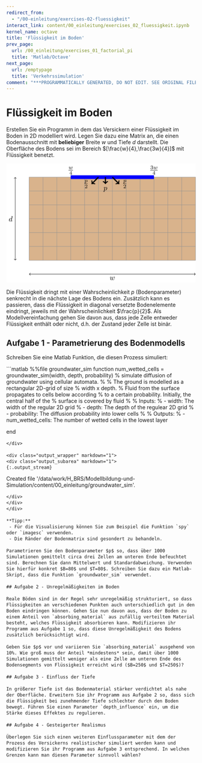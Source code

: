 ```yaml
---
redirect_from:
  - "/00-einleitung/exercises-02-fluessigkeit"
interact_link: content/00_einleitung/exercises_02_fluessigkeit.ipynb
kernel_name: octave
title: 'Flüssigkeit im Boden'
prev_page:
  url: /00_einleitung/exercises_01_factorial_pi
  title: 'Matlab/Octave'
next_page:
  url: /emptypage
  title: 'Verkehrssimulation'
comment: "***PROGRAMMATICALLY GENERATED, DO NOT EDIT. SEE ORIGINAL FILES IN /content***"
---
```


# Flüssigkeit im Boden

Erstellen Sie ein Programm in dem das Versickern einer Flüssigkeit im Boden in 2D modelliert wird. Legen Sie dazu eine Matrix an, die einen Bodenausschnitt mit **beliebiger** Breite $w$ und Tiefe $d$ darstellt. Die Oberfläche des Bodens sei im Bereich $[\frac{w}{4},\frac{3w}{4}]$ mit Flüssigkeit benetzt. 

![](../images/fluessigkeit.png)

Die Flüssigkeit dringt mit einer Wahrscheinlichkeit $p$ (Bodenparameter) senkrecht in die nächste Lage des Bodens ein. Zusätzlich kann es passieren, dass die Flüssigkeit in diagonal versetzte Bodenelemente eindringt, jeweils mit der Wahrscheinlichkeit $\frac{p}{2}$. Als Modellvereinfachung gehen Sie davon aus, dass jede Zelle entweder Flüssigkeit enthält oder nicht, d.h. der Zustand jeder Zelle ist binär.

## Aufgabe 1 - Parametrierung des Bodenmodells

Schreiben Sie eine Matlab Funktion, die diesen Prozess simuliert:

<div markdown="1" class="cell code_cell">
<div class="input_area" markdown="1">
```matlab
%%file groundwater_sim
function num_wetted_cells = groundwater_sim(width, depth, probability)
% simulate diffusion of groundwater using cellular automata.
%
% The ground is modelled as a rectangular 2D-grid of size 
%   width x depth. 
% Fluid from the surface propagates to cells below according
% to a certain probability. Initially, the central half of the 
% surface is covered by fluid
%
% Inputs:
%   - width:       The width of the regular 2D grid
%   - depth:       The depth of the regulear 2D grid
%   - probability: The diffusion probability into lower cells
%
% Outputs:
%   - num_wetted_cells: The number of wetted cells in the lowest layer

end
```
</div>

<div class="output_wrapper" markdown="1">
<div class="output_subarea" markdown="1">
{:.output_stream}
```
Created file '/data/work/H_BRS/Modellbildung-und-Simulation/content/00_einleitung/groundwater_sim'.
```
</div>
</div>
</div>

**Tipp:** 
 - Für die Visualisierung können Sie zum Beispiel die Funktion `spy` oder `imagesc` verwenden.
 - Die Ränder der Bodenmatrix sind gesondert zu behandeln.

Parametrieren Sie den Bodenparameter $p$ so, dass über 1000 Simulationen gemittelt circa drei Zellen am unteren Ende befeuchtet sind. Berechnen Sie dann Mittelwert und Standardabweichung. Verwenden Sie hierfür konkret $B=80$ und $T=80$. Schreiben Sie dazu ein Matlab-Skript, dass die Funktion `groundwater_sim` verwendet.

## Aufgabe 2 - Unregelmäßigkeiten im Boden

Reale Böden sind in der Regel sehr unregelmäßig strukturiert, so dass Flüssigkeiten an verschiedenen Punkten auch unterschiedlich gut in den Boden eindringen können. Gehen Sie nun davon aus, dass der Boden zu einem Anteil von `absorbing_material` aus zufällig verteiltem Material besteht, welches Flüssigkeit absorbieren kann. Modifizieren ihr Programm aus Aufgabe 1 so, dass diese Unregelmäßigkeit des Bodens zusätzlich berücksichtigt wird.

Geben Sie $p$ vor und variieren Sie `absorbing_material` ausgehend von 10%. Wie groß muss der Anteil *mindestens* sein, damit über 1000 Simulationen gemittelt weniger als eine Zelle am unteren Ende des Bodensegments von Flüssigkeit erreicht wird ($B=250$ und $T=250$)?

## Aufgabe 3 - Einfluss der Tiefe

In größerer Tiefe ist das Bodenmaterial stärker verdichtet als nahe der Oberfläche. Erweitern Sie ihr Programm aus Aufgabe 2 so, dass sich die Flüssigkeit bei zunehmender Tiefe schlechter durch den Boden bewegt. Führen Sie einen Parameter `depth_influence` ein, um die Stärke dieses Effektes zu regulieren.

## Aufgabe 4 - Gesteigerter Realismus

Überlegen Sie sich einen weiteren Einflussparameter mit dem der Prozess des Versickerns realistischer simuliert werden kann und modifizieren Sie ihr Programm aus Aufgabe 3 entsprechend. In welchen Grenzen kann man diesen Parameter sinnvoll wählen?
